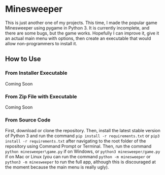 # Minesweeper

This is just another one of my projects. This time, I made the popular game Minesweeper using pygame in Python 3. It is currently incomplete, and there are some bugs, but the game works. Hopefully I can improve it, give it an actual main menu with options, then create an executable that would allow non-programmers to install it.

## How to Use

### From Installer Executable
Coming Soon

### From Zip File with Executable
Coming Soon

### From Source Code
First, download or clone the repository. Then, install the latest stable version of Python 3 and run the command `pip install -r requirements.txt` or `pip3 install -r requirements.txt` after navigating to the root folder of the repository using Command Prompt or Terminal. Then, run the command `python minesweeper\game.py` if on Windows, or `python3 minesweeper/game.py` if on Mac or Linux (you can run the command `python -m minesweeper` or `python3 -m minesweeper` to run the full app, although this is discouraged at the moment because the main menu is really ugly). 